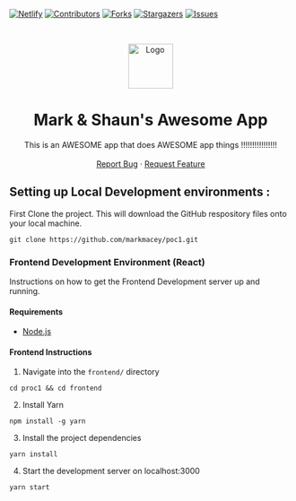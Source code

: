 <!-- PROJECT SHIELDS -->

[![Netlify][netlify-shield]][netlify-url]
[![Contributors][contributors-shield]][contributors-url]
[![Forks][forks-shield]][forks-url]
[![Stargazers][stars-shield]][stars-url]
[![Issues][issues-shield]][issues-url]

<!-- PROJECT LOGO -->
<br />
<p align="center">
  <a href="https://github.com/markmacey/poc1">
    <img src="images/logo.png" alt="Logo" width="80" height="80">
  </a>

  <h1 align="center">Mark & Shaun's Awesome App</h1>

  <p align="center">
    This is an AWESOME app that does AWESOME app things !!!!!!!!!!!!!!!!
    <br />
    <br />
    <a href="https://github.com/markmacey/poc1/issues">Report Bug</a>
    ·
    <a href="https://github.com/markmacey/poc1/issues">Request Feature</a>
  </p>
</p>

<!-- GETTING STARTED -->

## Setting up Local Development environments :

First Clone the project. This will download the GitHub respository files onto your local machine.

```Shell
git clone https://github.com/markmacey/poc1.git
```

### Frontend Development Environment (React)

Instructions on how to get the Frontend Development server up and running.

#### Requirements

- [Node.js](https://nodejs.org)

#### Frontend Instructions

1. Navigate into the `frontend/` directory

```Shell
cd proc1 && cd frontend
```

2. Install Yarn

```Shell
npm install -g yarn
```

3. Install the project dependencies

```Shell
yarn install
```

4. Start the development server on localhost:3000

```Shell
yarn start
```

<!-- MARKDOWN LINKS & IMAGES -->
<!--
*** I'm using markdown "reference style" links for readability.
*** Reference links are enclosed in brackets [ ] instead of parentheses ( ).
*** for contributors-url, forks-url, etc. This is an optional, concise syntax you may use.
*** https://www.markdownguide.org/basic-syntax/#reference-style-links
-->

[netlify-shield]: https://img.shields.io/netlify/dbd09a0d-d257-4bf2-a355-279cc818e3e2?style=for-the-badge
[netlify-url]: https://friendly-wiles-5536c0.netlify.app
[contributors-shield]: https://img.shields.io/github/contributors/Mark-Shaun/poc1.svg?style=for-the-badge
[contributors-url]: https://github.com/Mark-Shaun/poc1/graphs/contributors
[forks-shield]: https://img.shields.io/github/forks/Mark-Shaun/poc1.svg?style=for-the-badge
[forks-url]: https://github.com/Mark-Shaun/poc1/network/members
[stars-shield]: https://img.shields.io/github/stars/Mark-Shaun/poc1.svg?style=for-the-badge
[stars-url]: https://github.com/Mark-Shaun/poc1/stargazers
[issues-shield]: https://img.shields.io/github/issues/Mark-Shaun/poc1.svg?style=for-the-badge
[issues-url]: https://github.com/Mark-Shaun/poc1/issues
